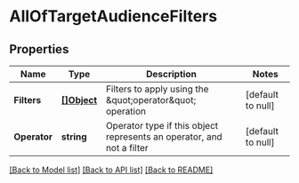 # AllOfTargetAudienceFilters

## Properties
Name | Type | Description | Notes
------------ | ------------- | ------------- | -------------
**Filters** | [**[]Object**](.md) | Filters to apply using the \&quot;operator\&quot; operation | [default to null]
**Operator** | **string** | Operator type if this object represents an operator, and not a filter | [default to null]

[[Back to Model list]](../README.md#documentation-for-models) [[Back to API list]](../README.md#documentation-for-api-endpoints) [[Back to README]](../README.md)

